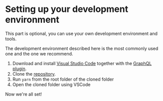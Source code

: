 # Setting up your development environment

This part is optional, you can use your own development environment and tools.

The development environment described here is the most commonly used one and the one we recommend.

1. Download and install [Visual Studio Code](https://code.visualstudio.com/) together with the [GraphQL plugin](https://marketplace.visualstudio.com/items?itemName=Prisma.vscode-graphql).
1. Clone the [repository](https://kkhoshnoodpour@scm.ecom.ahold.nl/stash/scm/~maarten.van.oudenniel/sandbox-graphql.git).
1. Run `yarn` from the root folder of the cloned folder
1. Open the cloned folder using VSCode

Now we're all set!
